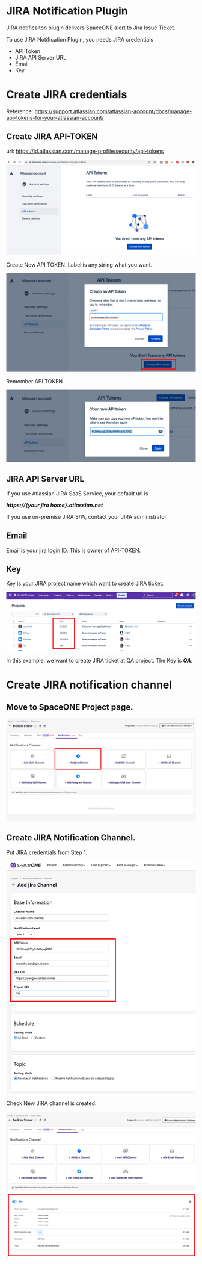 # JIRA Notification Plugin

JIRA notificaiton plugin delivers SpaceONE alert to Jira Issue Ticket.

To use JIRA Notification Plugin, you needs JIRA credentials

* API Token
* JIRA API Server URL
* Email
* Key

# Create JIRA credentials

Reference: https://support.atlassian.com/atlassian-account/docs/manage-api-tokens-for-your-atlassian-account/

## Create JIRA API-TOKEN

url: https://id.atlassian.com/manage-profile/security/api-tokens

![Create API-TOKEN](./create_jira_api_token_1.png)

Create New API TOKEN. Label is any string what you want.

![Create API-TOKEN](./create_jira_api_token_2.png)

Remember API TOKEN

![Create API-TOKEN](./create_jira_api_token_3.png)

## JIRA API Server URL

If you use Atlassian JIRA SaaS Service, your default url is

***https://{your jira home}.atlassian.net***

If you use on-premise JIRA S/W, contact your JIRA administrator.

## Email

Email is your jira login ID.
This is owner of API-TOKEN.

## Key

Key is your JIRA project name which want to create JIRA ticket.

![Create API-TOKEN](./jira_key_1.png)

In this example, we want to create JIRA ticket at QA project.
The Key is ***QA***.


# Create JIRA notification channel

## Move to SpaceONE Project page.

![Create JIRA Notification Channel](./jira_channel_1.png)

## Create JIRA Notification Channel.

Put JIRA credentials from Step 1.

![Create JIRA Notification Channel](./jira_channel_2.png)

Check New JIRA channel is created.

![Create JIRA Notification Channel](./jira_channel_3.png)
